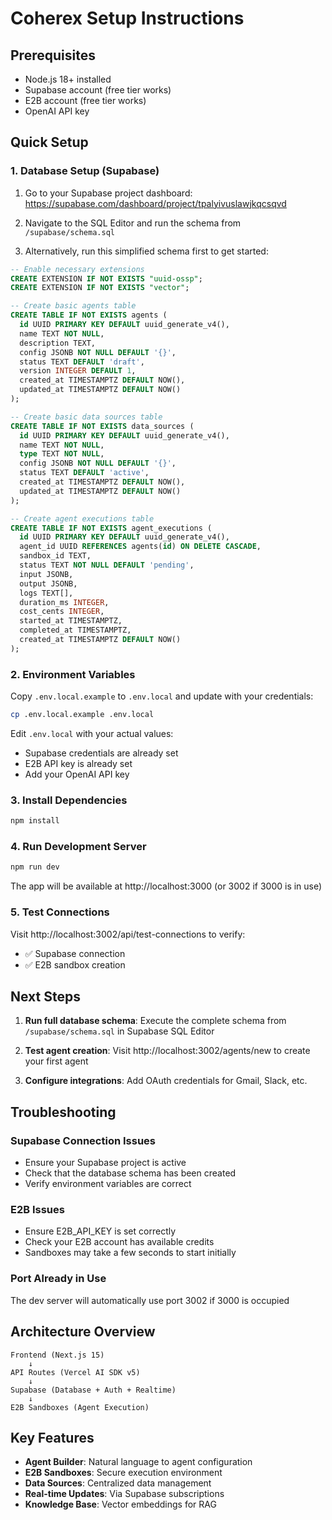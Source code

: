 # Coherex Setup Instructions

## Prerequisites
- Node.js 18+ installed
- Supabase account (free tier works)
- E2B account (free tier works)
- OpenAI API key

## Quick Setup

### 1. Database Setup (Supabase)

1. Go to your Supabase project dashboard: https://supabase.com/dashboard/project/tpalyivuslawjkqcsqvd

2. Navigate to the SQL Editor and run the schema from `/supabase/schema.sql`

3. Alternatively, run this simplified schema first to get started:

```sql
-- Enable necessary extensions
CREATE EXTENSION IF NOT EXISTS "uuid-ossp";
CREATE EXTENSION IF NOT EXISTS "vector";

-- Create basic agents table
CREATE TABLE IF NOT EXISTS agents (
  id UUID PRIMARY KEY DEFAULT uuid_generate_v4(),
  name TEXT NOT NULL,
  description TEXT,
  config JSONB NOT NULL DEFAULT '{}',
  status TEXT DEFAULT 'draft',
  version INTEGER DEFAULT 1,
  created_at TIMESTAMPTZ DEFAULT NOW(),
  updated_at TIMESTAMPTZ DEFAULT NOW()
);

-- Create basic data sources table
CREATE TABLE IF NOT EXISTS data_sources (
  id UUID PRIMARY KEY DEFAULT uuid_generate_v4(),
  name TEXT NOT NULL,
  type TEXT NOT NULL,
  config JSONB NOT NULL DEFAULT '{}',
  status TEXT DEFAULT 'active',
  created_at TIMESTAMPTZ DEFAULT NOW(),
  updated_at TIMESTAMPTZ DEFAULT NOW()
);

-- Create agent executions table
CREATE TABLE IF NOT EXISTS agent_executions (
  id UUID PRIMARY KEY DEFAULT uuid_generate_v4(),
  agent_id UUID REFERENCES agents(id) ON DELETE CASCADE,
  sandbox_id TEXT,
  status TEXT NOT NULL DEFAULT 'pending',
  input JSONB,
  output JSONB,
  logs TEXT[],
  duration_ms INTEGER,
  cost_cents INTEGER,
  started_at TIMESTAMPTZ,
  completed_at TIMESTAMPTZ,
  created_at TIMESTAMPTZ DEFAULT NOW()
);
```

### 2. Environment Variables

Copy `.env.local.example` to `.env.local` and update with your credentials:

```bash
cp .env.local.example .env.local
```

Edit `.env.local` with your actual values:
- Supabase credentials are already set
- E2B API key is already set
- Add your OpenAI API key

### 3. Install Dependencies

```bash
npm install
```

### 4. Run Development Server

```bash
npm run dev
```

The app will be available at http://localhost:3000 (or 3002 if 3000 is in use)

### 5. Test Connections

Visit http://localhost:3002/api/test-connections to verify:
- ✅ Supabase connection
- ✅ E2B sandbox creation

## Next Steps

1. **Run full database schema**: Execute the complete schema from `/supabase/schema.sql` in Supabase SQL Editor

2. **Test agent creation**: Visit http://localhost:3002/agents/new to create your first agent

3. **Configure integrations**: Add OAuth credentials for Gmail, Slack, etc.

## Troubleshooting

### Supabase Connection Issues
- Ensure your Supabase project is active
- Check that the database schema has been created
- Verify environment variables are correct

### E2B Issues
- Ensure E2B_API_KEY is set correctly
- Check your E2B account has available credits
- Sandboxes may take a few seconds to start initially

### Port Already in Use
The dev server will automatically use port 3002 if 3000 is occupied

## Architecture Overview

```
Frontend (Next.js 15)
    ↓
API Routes (Vercel AI SDK v5)
    ↓
Supabase (Database + Auth + Realtime)
    ↓
E2B Sandboxes (Agent Execution)
```

## Key Features

- **Agent Builder**: Natural language to agent configuration
- **E2B Sandboxes**: Secure execution environment
- **Data Sources**: Centralized data management
- **Real-time Updates**: Via Supabase subscriptions
- **Knowledge Base**: Vector embeddings for RAG